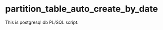 partition_table_auto_create_by_date
===================================

This is postgresql db PL/SQL script.